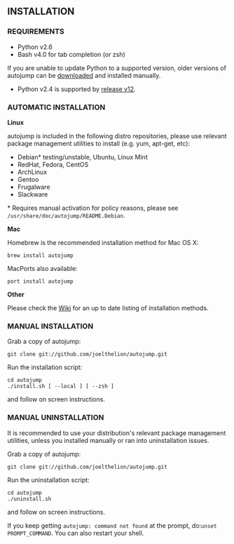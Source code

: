 ## INSTALLATION

### REQUIREMENTS

- Python v2.6
- Bash v4.0 for tab completion (or zsh)

If you are unable to update Python to a supported version, older versions of autojump can be [downloaded][dl] and installed manually.

- Python v2.4 is supported by [release v12][v12].

### AUTOMATIC INSTALLATION

**Linux**

autojump is included in the following distro repositories, please use relevant package management utilities to install (e.g. yum, apt-get, etc):

- Debian\* testing/unstable, Ubuntu, Linux Mint
- RedHat, Fedora, CentOS
- ArchLinux
- Gentoo
- Frugalware
- Slackware

\* Requires manual activation for policy reasons, please see ``/usr/share/doc/autojump/README.Debian``.

**Mac**

Homebrew is the recommended installation method for Mac OS X:

    brew install autojump

MacPorts also available:

    port install autojump

**Other**

Please check the [Wiki][wiki] for an up to date listing of installation methods.

### MANUAL INSTALLATION

Grab a copy of autojump:

    git clone git://github.com/joelthelion/autojump.git

Run the installation script:

    cd autojump
    ./install.sh [ --local ] [ --zsh ]

and follow on screen instructions.

### MANUAL UNINSTALLATION

It is recommended to use your distribution's relevant package management utilities, unless you installed manually or ran into uninstallation issues.

Grab a copy of autojump:

    git clone git://github.com/joelthelion/autojump.git

Run the uninstallation script:

    cd autojump
    ./uninstall.sh

and follow on screen instructions.

If you keep getting `autojump: command not found` at the prompt, do:`unset PROMPT_COMMAND`. You can also restart your shell.

[dl]: https://github.com/joelthelion/autojump/downloads
[v12]: https://github.com/downloads/joelthelion/autojump/autojump_v12.tar.gz
[wiki]: https://github.com/joelthelion/autojump/wiki
